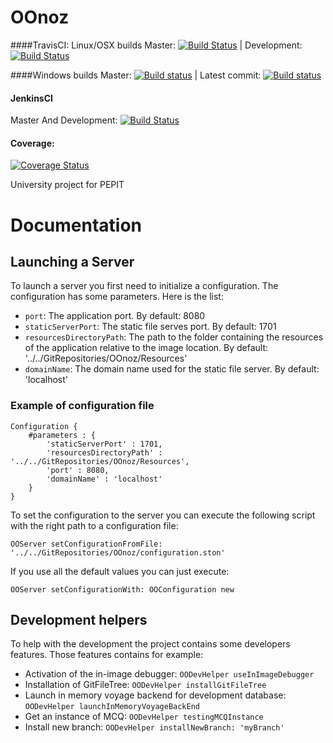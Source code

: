 # OOnoz


####TravisCI: Linux/OSX builds
Master: [![Build Status](https://travis-ci.org/LeCoinEnBande/OOnoz.svg?branch=master)](https://travis-ci.org/LeCoinEnBande/OOnoz) | Development: [![Build Status](https://travis-ci.org/LeCoinEnBande/OOnoz.svg?branch=development)](https://travis-ci.org/LeCoinEnBande/OOnoz)

####Windows builds
Master: [![Build status](https://ci.appveyor.com/api/projects/status/bjheqaf3kvxfjk8w/branch/master?svg=true)](https://ci.appveyor.com/project/jecisc/OOnoz/branch/master) | Latest commit: [![Build status](https://ci.appveyor.com/api/projects/status/bjheqaf3kvxfjk8w?svg=true)](https://ci.appveyor.com/project/jecisc/OOnoz)

#### JenkinsCI
Master And Development: [![Build Status](https://ci.inria.fr/pharo-contribution/buildStatus/icon?job=OOnoz)](https://ci.inria.fr/pharo-contribution/job/OOnoz/)

#### Coverage: 
[![Coverage Status](https://coveralls.io/repos/github/LeCoinEnBande/OOnoz/badge.svg?branch=master)](https://coveralls.io/github/LeCoinEnBande/OOnoz?branch=master)


University project for PEPIT

# Documentation

## Launching a Server

To launch a server you first need to initialize a configuration. The configuration has some parameters. Here is the list:

- `port`: The application port. By default: 8080
- `staticServerPort`: The static file serves port. By default: 1701
- `resourcesDirectoryPath`: The path to the folder containing the resources of the application relative to the image location. By default: '../../GitRepositories/OOnoz/Resources'
- `domainName`: The domain name used for the static file server. By default: 'localhost'

### Example of configuration file

    Configuration {
    	#parameters : {
    		'staticServerPort' : 1701,
    		'resourcesDirectoryPath' : '../../GitRepositories/OOnoz/Resources',
    		'port' : 8080,
    		'domainName' : 'localhost'
    	}
    }
    
To set the configuration to the server you can execute the following script with the right path to a configuration file:

    OOServer setConfigurationFromFile: '../../GitRepositories/OOnoz/configuration.ston'
    
If you use all the default values you can just execute:

    OOServer setConfigurationWith: OOConfiguration new
    
## Development helpers

To help with the development the project contains some developers features.
Those features contains for example:

* Activation of the in-image debugger: `OODevHelper useInImageDebugger`
* Installation of GitFileTree: `OODevHelper installGitFileTree`
* Launch in memory voyage backend for development database: `OODevHelper launchInMemoryVoyageBackEnd`
* Get an instance of MCQ: `OODevHelper testingMCQInstance`
* Install new branch: `OODevHelper installNewBranch: 'myBranch'`
